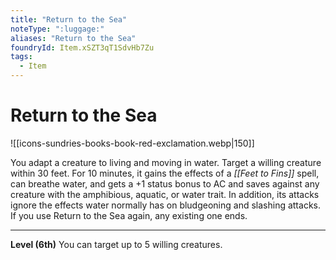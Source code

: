```yaml
---
title: "Return to the Sea"
noteType: ":luggage:"
aliases: "Return to the Sea"
foundryId: Item.xSZT3qT1SdvHb7Zu
tags:
  - Item
---
```


# Return to the Sea
![[icons-sundries-books-book-red-exclamation.webp|150]]

You adapt a creature to living and moving in water. Target a willing creature within 30 feet. For 10 minutes, it gains the effects of a _[[Feet to Fins]]_ spell, can breathe water, and gets a +1 status bonus to AC and saves against any creature with the amphibious, aquatic, or water trait. In addition, its attacks ignore the effects water normally has on bludgeoning and slashing attacks. If you use Return to the Sea again, any existing one ends.

* * *

**Level (6th)** You can target up to 5 willing creatures.
